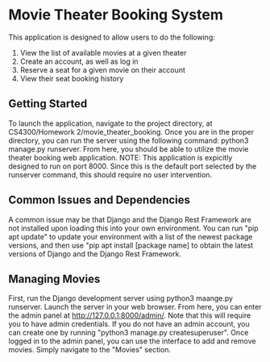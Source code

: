 # Movie Theater Booking System

This application is designed to allow users to do the following:

1. View the list of available movies at a given theater
2. Create an account, as well as log in
3. Reserve a seat for a given movie on their account
4. View their seat booking history

## Getting Started

To launch the application, navigate to the project directory, at CS4300/Homework 2/movie_theater_booking. Once you are in the proper directory, you can run the server using the following command: python3 manage.py runserver. From here, you should be able to utilize the movie theater booking web application. NOTE: This application is expicitly designed to run on port 8000. Since this is the default port selected by the runserver command, this should require no user intervention.

## Common Issues and Dependencies

A common issue may be that Django and the Django Rest Framework are not installed upon loading this into your own environment.
You can run "pip apt update" to update your environment with a list of the newest package versions, and then use "pip apt install [package name] to obtain the latest versions of Django and the Django Rest Framework.

## Managing Movies

First, run the Django development server using python3 maange.py runserver. Launch the server in your web browser.
From here, you can enter the admin panel at http://127.0.0.1:8000/admin/. Note that this will require you to have admin credentials. If you do not have an admin account, you can create one by running "python3 manage.py createsuperuser".
Once logged in to the admin panel, you can use the interface to add and remove movies. Simply navigate to the "Movies" section.
